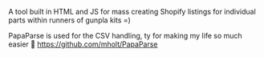 A tool built in HTML and JS for mass creating Shopify listings for individual parts within runners of gunpla kits =)

PapaParse is used for the CSV handling, ty for making my life so much easier 🩷
https://github.com/mholt/PapaParse
